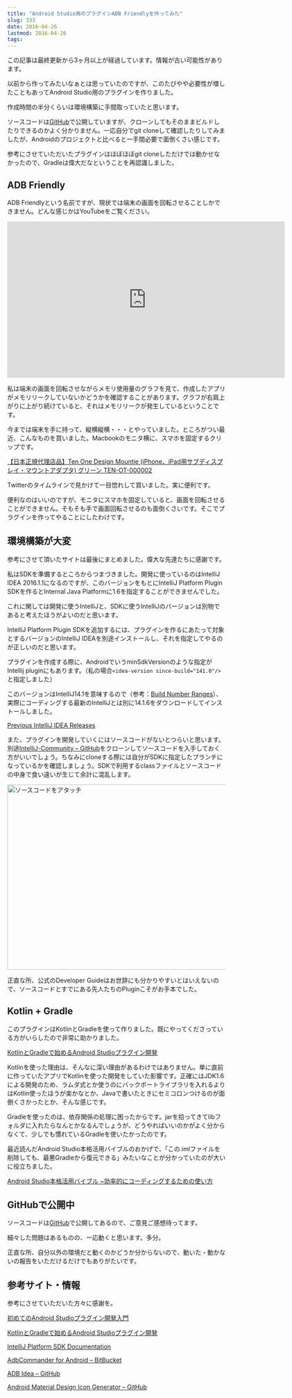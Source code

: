 ```yaml
---
title: "Android Studio用のプラグインADB Friendlyを作ってみた"
slug: 333
date: 2016-04-26
lastmod: 2016-04-26
tags: 
---
```


<div id="wppda_alert">この記事は最終更新から3ヶ月以上が経過しています。情報が古い可能性があります。</div><p>以前から作ってみたいなぁとは思っていたのですが、このたびやや必要性が増したこともあってAndroid Studio用のプラグインを作りました。</p>
<p>作成時間の半分くらいは環境構築に手間取っていたと思います。</p>
<p>ソースコードは<a href="https://github.com/gen0083/AdbFriendly">GitHub</a>で公開していますが、クローンしてもそのままビルドしたりできるのかよく分かりません。一応自分でgit cloneして確認したりしてみましたが、Androidのプロジェクトと比べると一手間必要で面倒くさい感じです。</p>
<p>参考にさせていただいたプラグインはほぼほぼgit cloneしただけでは動かせなかったので、Gradleは偉大だなということを再認識しました。</p>
<h2>ADB Friendly</h2>
<p>ADB Friendlyという名前ですが、現状では端末の画面を回転させることしかできません。どんな感じかはYouTubeをご覧ください。</p>
<p><iframe width="640" height="360" src="https://www.youtube.com/embed/GfFcLmkfbTc" frameborder="0" allowfullscreen></iframe></p>
<p>私は端末の画面を回転させながらメモリ使用量のグラフを見て、作成したアプリがメモリリークしていないかどうかを確認することがあります。グラフが右肩上がりに上がり続けていると、それはメモリリークが発生しているということです。</p>
<p>今までは端末を手に持って、縦横縦横・・・とやっていました。ところがつい最近、こんなものを買いました。Macbookのモニタ横に、スマホを固定するクリップです。</p>
<div data-role="amazonjs" data-asin="B00TOCBNLK" data-locale="JP" data-tmpl="" data-img-size="" class="asin_B00TOCBNLK_JP_ amazonjs_item"><div class="amazonjs_indicator"><span class="amazonjs_indicator_img"></span><a class="amazonjs_indicator_title" href="#">【日本正規代理店品】Ten One Design Mountie (iPhone、iPad用サブディスプレイ・マウントアダプタ) グリーン TEN-OT-000002</a><span class="amazonjs_indicator_footer"></span></div></div>
<p>Twitterのタイムラインで見かけて一目惚れして買いました。実に便利です。</p>
<p>便利なのはいいのですが、モニタにスマホを固定していると、画面を回転させることができません。そもそも手で画面回転させるのも面倒くさいです。そこでプラグインを作ってやることにしたわけです。</p>
<h2>環境構築が大変</h2>
<p>参考にさせて頂いたサイトは最後にまとめました。偉大な先達たちに感謝です。</p>
<p>私はSDKを準備するところからつまづきました。開発に使っているのはIntelliJ IDEA 2016.1.1になるのですが、このバージョンをもとにIntelliJ Platform Plugin SDKを作るとInternal Java Platformに1.6を指定することができませんでした。</p>
<p>これに関しては開発に使うIntelliJと、SDKに使うIntelliJのバージョンは別物であると考えたほうがよいのだと思います。</p>
<p>IntelliJ Platform Plugin SDKを追加するには、プラグインを作るにあたって対象とするバージョンのIntelliJ IDEAを別途インストールし、それを指定してやるのが正しいのだと思います。</p>
<p>プラグインを作成する際に、AndroidでいうminSdkVersionのような指定がIntellij pluginにもあります。（私の場合<code>&lt;idea-version since-build="141.0"/&gt;</code>と指定しました）</p>
<p>このバージョンはIntelliJ14.1を意味するので（参考：<a href="http://www.jetbrains.org/intellij/sdk/docs/basics/getting_started/build_number_ranges.html">Build Number Ranges</a>）、実際にコーディングする最新のIntelliJとは別に14.1.6をダウンロードしてインストールしました。</p>
<p><a href="https://confluence.jetbrains.com/display/IntelliJIDEA/Previous+IntelliJ+IDEA+Releases">Previous IntelliJ IDEA Releases</a></p>
<p>また、プラグインを開発していくにはソースコードがないとつらいと思います。別途<a href="https://github.com/JetBrains/intellij-community/tree/141">IntelliJ-Community &#8211; GitHub</a>をクローンしてソースコードを入手しておく方がいいでしょう。ちなみにcloneする際には自分がSDKに指定したブランチになっているかを確認しましょう。SDKで利用するclassファイルとソースコードの中身で食い違いが生じて余計に混乱します。</p>
<p><img src="https://android.gcreate.jp/wp-content/uploads/2016/04/61ca7106959070c1282000cfc3d02d18.jpg" alt="ソースコードをアタッチ" title="ソースコードをアタッチ.jpg" border="0" width="600" height="426" /></p>
<p>正直な所、公式のDeveloper Guideはお世辞にも分かりやすいとはいえないので、ソースコードとすでにある先人たちのPluginこそがお手本でした。</p>
<h2>Kotlin + Gradle</h2>
<p>このプラグインはKotlinとGradleを使って作りました。既にやってくださっている方がいらしたので非常に助かりました。</p>
<p><a href="http://qiita.com/droibit/items/a211134d39f57a891479#_reference-abda8687478bf8c278ec">KotlinとGradleで始めるAndroid Studioプラグイン開発</a></p>
<p>Kotlinを使った理由は、そんなに深い理由があるわけではありません。単に直前に作っていたアプリでKotlinを使った開発をしていた影響です。正確にはJDK1.6による開発のため、ラムダ式とか使うのにバックポートライブラリを入れるよりはKotlin使ったほうが楽かなとか、Javaで書いたときにセミコロンつけるのが面倒くさかったとか、そんな感じです。</p>
<p>Gradleを使ったのは、依存関係の処理に困ったからです。jarを拾ってきてlibフォルダに入れたらなんとかなるんでしょうが、どうやればいいのかがよく分からなくて、少しでも慣れているGradleを使いたかったのです。</p>
<p>最近読んだAndroid Studio本格活用バイブルのおかげで、「この.imlファイルを削除しても、最悪Gradleから復元できる」みたいなことが分かっていたのが大いに役立ちました。</p>
<div data-role="amazonjs" data-asin="4774178705" data-locale="JP" data-tmpl="" data-img-size="" class="asin_4774178705_JP_ amazonjs_item"><div class="amazonjs_indicator"><span class="amazonjs_indicator_img"></span><a class="amazonjs_indicator_title" href="#">Android Studio本格活用バイブル ~効率的にコーディングするための使い方</a><span class="amazonjs_indicator_footer"></span></div></div>
<h2>GitHubで公開中</h2>
<p>ソースコードは<a href="https://github.com/gen0083/AdbFriendly">GitHub</a>で公開してあるので、ご意見ご感想待ってます。</p>
<p>細々した問題はあるものの、一応動くと思います。多分。</p>
<p>正直な所、自分以外の環境だと動くのかどうか分からないので、動いた・動かないの報告をいただけるだけでもありがたいです。</p>
<h2>参考サイト・情報</h2>
<p>参考にさせていただいた方々に感謝を。</p>
<p><a href="http://qiita.com/konifar/items/c6e23921ffec475907fc">初めてのAndroid Studioプラグイン開発入門</a></p>
<p><a href="http://qiita.com/droibit/items/a211134d39f57a891479#_reference-abda8687478bf8c278ec">KotlinとGradleで始めるAndroid Studioプラグイン開発</a></p>
<p><a href="http://www.jetbrains.org/intellij/sdk/docs/index.html">IntelliJ Platform SDK Documentation</a></p>
<p><a href="https://bitbucket.org/speedy2222/adbremote-idea-plugin">AdbCommander for Android &#8211; BitBucket</a></p>
<p><a href="https://github.com/pbreault/adb-idea">ADB Idea &#8211; GitHub</a></p>
<p><a href="https://github.com/konifar/android-material-design-icon-generator-plugin">Android Material Design Icon Generator &#8211; GitHub</a></p>

  